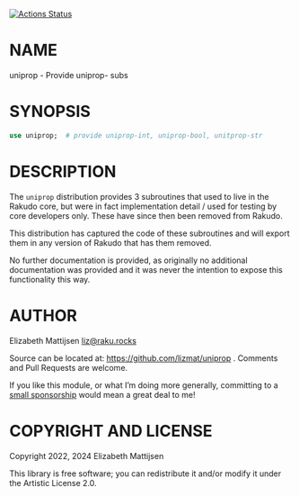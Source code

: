 [![Actions Status](https://github.com/lizmat/uniprop/workflows/test/badge.svg)](https://github.com/lizmat/uniprop/actions)

NAME
====

uniprop - Provide uniprop- subs

SYNOPSIS
========

```raku
use uniprop;  # provide uniprop-int, uniprop-bool, unitprop-str
```

DESCRIPTION
===========

The `uniprop` distribution provides 3 subroutines that used to live in the Rakudo core, but were in fact implementation detail / used for testing by core developers only. These have since then been removed from Rakudo.

This distribution has captured the code of these subroutines and will export them in any version of Rakudo that has them removed.

No further documentation is provided, as originally no additional documentation was provided and it was never the intention to expose this functionality this way.

AUTHOR
======

Elizabeth Mattijsen <liz@raku.rocks>

Source can be located at: https://github.com/lizmat/uniprop . Comments and Pull Requests are welcome.

If you like this module, or what I’m doing more generally, committing to a [small sponsorship](https://github.com/sponsors/lizmat/) would mean a great deal to me!

COPYRIGHT AND LICENSE
=====================

Copyright 2022, 2024 Elizabeth Mattijsen

This library is free software; you can redistribute it and/or modify it under the Artistic License 2.0.

